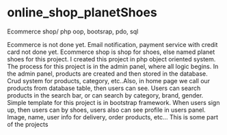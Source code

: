 # online_shop_planetShoes
Ecommerce shop/ php oop, bootsrap, pdo, sql

Ecommerce is not done yet. Email notification, payment service with credit card not done yet.
  Ecommerce shop is shop for shoes, else named planet shoes for this project.
I created this project in php object oriented system.
The process for this project is in the admin panel, where all logic begins. In the admin panel, products are created and then stored in the database. Crud system for products, category, etc..Also, in home page we call our products from database table, then users can see. Users can search products in the search bar, or can search by category, brand, gender.
Simple template for this project is in bootstrap framework.
When users sign up, then users can by shoes, users also can see profile in users panel. Image, name, user info for delivery, order products, etc...
This is some part of the projects

